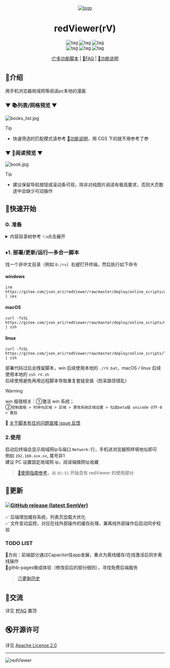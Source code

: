<div align="center">

   <a href="https://github.com/jasoneri/ComicGUISpider" target="_blank">
    <img src="frontend/public/logo.png" alt="logo">
  </a>
  <h1 id="logo">redViewer(rV)</h1>
  <img src="https://img.shields.io/badge/Platform-Win%20|%20macOS%20|%20linux-blue?color=red" alt="tag">
  <img src="https://img.shields.io/badge/-3.12%2B-red.svg?logo=python" alt="tag">
  <img src="https://img.shields.io/badge/-vite.js-red.svg?logo=vue.js" alt="tag">
  <br>
  <img src="https://img.shields.io/badge/-👉-red.svg" alt="tag">
  <img src="https://img.shields.io/github/stars/jasoneri/redViewer?style=social&logo=github" alt="tag">
  <img src="https://img.shields.io/badge/-👈%20CGS过来的请涨它吧%20😹-red.svg" alt="tag">

  <p align="center">
  <a href="#️部署更新运行多合一脚本">📦多功能脚本</a> | 
  <a href="https://github.com/jasoneri/redViewer/wiki/FAQ">📖FAQ</a> | 
  <a href="https://github.com/jasoneri/redViewer/wiki/Feat">🎲功能说明</a>
  </p>
</div>

## 📑介绍

用手机浏览器局域网等阅读pc本地的漫画

### ▼ 📚列表/网格预览 ▼

![books_list.jpg](docs/assets/books_list.png)

> [!Tip]  
> - 快速筛选的匹配模式请参考 [🎲功能说明](https://github.com/jasoneri/redViewer/wiki/Feat)，用 CGS 下的就不用参考了😎  

### ▼ 📗阅读预览 ▼

![book.jpg](docs/assets/book.png)

> [!Tip]  
> - 建议保留导航按钮或滚动条可视，除非对纯图片阅读有极高要求，否则大页数途中会缺少可动操作  

## 🚀快速开始

### 0. 准备

<details>
<summary> 内容目录树参考 👈点击展开</summary>

CGS 下载漫画<u>**并整合章节后(表漫的话)**</u>的话就是这结构，否则把漫画放进该目录的 `web` 文件夹内

```shell
D:\Comic                              
   ├── web                            # 放内容（使用`CGS`的话目录结构就是已定的，使用自定义的话就需要创建这个`web`文件夹）
   |    └── GrandBlue碧蓝之海_第62话
   |         ├── 1.jpg
   |         ├── 2.jpg
   |         ......
   └── web_handle                     # 程序创建的操作处理目录
        ├── save                      # 被保存的书
        ├── remove                    # 被移除的书
        └── record.txt                # 保存/移除/删除的记录，与`CGS.exe`的工具箱中的`已阅最新话数记录`关联
```

配置：`backend/conf.yml`中`path`的值，默认`D:\Comic`

</details>

### ♦️1. 部署/更新/运行—多合一脚本

找一个非中文目录（例如 `D:/rv`）右键打开终端，然后执行如下命令

#### windows

```shell
irm https://gitee.com/json_eri/redViewer/raw/master/deploy/online_scripts/windows.ps1 | iex
```

#### macOS

```shell
curl -fsSL https://gitee.com/json_eri/redViewer/raw/master/deploy/online_scripts/macos.sh | zsh
```

#### linux

```shell
curl -fsSL https://gitee.com/json_eri/redViewer/raw/master/deploy/online_scripts/linux.sh | zsh
```

部署代码过后会残留脚本，win 后续使用本地的 `./rV.bat`，macOS / linux 后续使用本地的 `zsh rV.sh`  
后续使用避免再用远程脚本导致重复套娃安装（防呆路径错乱）  

> [!Warning]  
> win 报错相关：①激活 win 系统；  
> ②`控制面板 > 时钟与区域 > 区域 > 更改系统区域设置 > 勾选beta版 unicode UTF-8 > 重启`  

🚩 [关于脚本有任何问题直接 issue 反馈](https://github.com/jasoneri/redViewer/issues/new)

### 2.使用

启动后终端会显示局域网ip与端口 `Network:`行，手机进浏览器照样填地址即可  
例如 `192.168.xxx.xx`, 尾号非1  
建议 PC 设置固定局域网 ip，阅读端做网址收藏

> [🎥使用指南参考](https://www.veed.io/view/zh-CN/688ae765-2bfb-4deb-9495-32b24a273373?panel=comments)，从 `01:52` 开始含有 redViewer 的使用部分

## 📢更新

### [![GitHub release (latest SemVer)](https://img.shields.io/github/v/release/jasoneri/ComicGUISpider?color=blue&label=Ver&sort=semver)](https://github.com/jasoneri/redViewer/releases/latest)

✅ 后端增加缓存系统，列表页加载大优化  
✅ 文件变动监控，对应在线外部操作的缓存处理，兼离线外部操作后启动同步校验  

### TODO LIST

🔳方向：前端部分通过Capacitor往app发展，重点为离线缓存/在线激活后同步离线操作  
🔳githb-pages做成体验（修改前后的部分细则），寻找免费后端服务  

> [🕑更新历史](https://github.com/jasoneri/redViewer/wiki/Changelog)

## 💬交流

详见 [❓FAQ](https://github.com/jasoneri/redViewer/wiki/FAQ) 置顶

## 🔇开源许可

详见 [Apache License 2.0](https://github.com/jasoneri/redViewer/blob/master/LICENSE)

---

![redViewer](https://count.getloli.com/get/@comic_viewer?theme=rule34)
